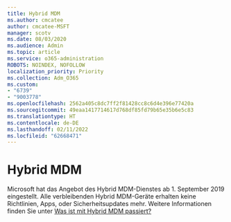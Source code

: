 ```yaml
---
title: Hybrid MDM
ms.author: cmcatee
author: cmcatee-MSFT
manager: scotv
ms.date: 08/03/2020
ms.audience: Admin
ms.topic: article
ms.service: o365-administration
ROBOTS: NOINDEX, NOFOLLOW
localization_priority: Priority
ms.collection: Adm_O365
ms.custom:
- "6739"
- "9003778"
ms.openlocfilehash: 2562a405c8dc7ff2f81428cc8c6d4e396e77420a
ms.sourcegitcommit: 49eaa1417714617d768df85fd79b65e35b6e5c83
ms.translationtype: HT
ms.contentlocale: de-DE
ms.lasthandoff: 02/11/2022
ms.locfileid: "62668471"
---
```

# <a name="hybrid-mdm"></a>Hybrid MDM

Microsoft hat das Angebot des Hybrid MDM-Dienstes ab 1. September 2019 eingestellt. Alle verbleibenden Hybrid MDM-Geräte erhalten keine Richtlinien, Apps, oder Sicherheitsupdates mehr. Weitere Informationen finden Sie unter [Was ist mit Hybrid MDM passiert?](https://docs.microsoft.com/configmgr/mdm/understand/what-happened-to-hybrid)
